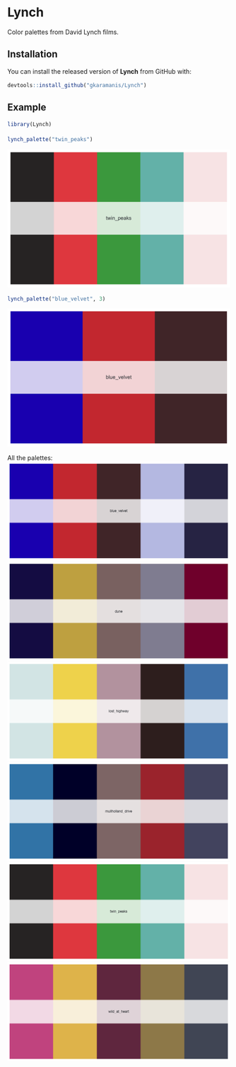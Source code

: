 
# Lynch

<!-- badges: start -->
<!-- badges: end -->

Color palettes from David Lynch films.

## Installation

You can install the released version of **Lynch** from GitHub with:

``` r
devtools::install_github("gkaramanis/Lynch")
```

## Example



``` r
library(Lynch)  

lynch_palette("twin_peaks") 
```
![](/docs/reference/lynch_palette-1.png)  

``` r
lynch_palette("blue_velvet", 3)
```
![](/docs/reference/lynch_palette-2.png)  

All the palettes:
![](/docs/reference/blue_velvet.png)
![](/docs/reference/dune.png)
![](/docs/reference/lost_highway.png)
![](/docs/reference/mullholland_drive.png)
![](/docs/reference/twin_peaks.png)
![](/docs/reference/wild_at_heart.png)
